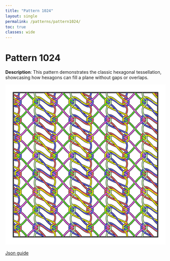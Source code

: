 ```yaml
---
title: "Pattern 1024"
layout: single
permalink: /patterns/pattern1024/
toc: true
classes: wide
---
```


# Pattern 1024

**Description**: This pattern demonstrates the classic hexagonal tessellation, showcasing how hexagons can fill a plane without gaps or overlaps.

![Pattern 1024](../assets/images/1024_pattern.jpg)

[Json guide](../assets/images/1024.svg)